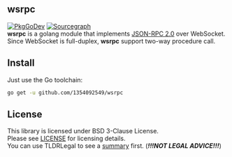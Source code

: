 ## wsrpc
[![PkgGoDev](https://pkg.go.dev/badge/github.com/1354092549/wsrpc)](https://pkg.go.dev/github.com/1354092549/wsrpc)
[![Sourcegraph](https://sourcegraph.com/github.com/1354092549/wsrpc/-/badge.svg)](https://sourcegraph.com/github.com/1354092549/wsrpc?badge)  
**wsrpc** is a golang module that implements [JSON-RPC 2.0](https://www.jsonrpc.org/specification) over WebSocket.  
Since WebSocket is full-duplex, **wsrpc** support two-way procedure call.  

## Install
Just use the Go toolchain:
```sh
go get -u github.com/1354092549/wsrpc
```

## License
This library is licensed under BSD 3-Clause License.  
Please see [LICENSE](LICENSE.md) for licensing details.  
You can use TLDRLegal to see a [summary](https://www.tldrlegal.com/l/bsd3) first. (***!!!NOT LEGAL ADVICE!!!***)